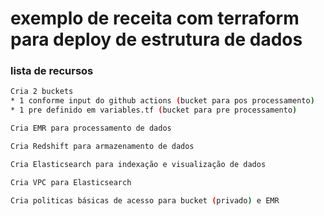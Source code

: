 # exemplo de receita com terraform para deploy de estrutura de dados

### lista de recursos

```bash
Cria 2 buckets
* 1 conforme input do github actions (bucket para pos processamento)
* 1 pre definido em variables.tf (bucket para pre processamento)

Cria EMR para processamento de dados

Cria Redshift para armazenamento de dados

Cria Elasticsearch para indexação e visualização de dados

Cria VPC para Elasticsearch

Cria politicas básicas de acesso para bucket (privado) e EMR

```
